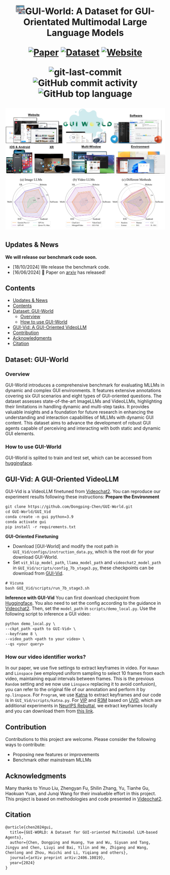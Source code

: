<div align="center">
<h1><img src="Figures/Gui_icon.png" alt="Icon" width="30">GUI-World: A Dataset for GUI-Orientated Multimodal Large Language Models

[![Paper](https://img.shields.io/badge/Paper-%F0%9F%8E%93-lightgrey?style=flat-square)](https://arxiv.org/abs/2406.10819) [![Dataset](https://img.shields.io/badge/Dataset-%F0%9F%92%BE-green?style=flat-square)](https://huggingface.co/datasets/shuaishuaicdp/GUi-World) [![Website](https://img.shields.io/badge/Website-%F0%9F%90%BE-green?style=flat-square)](https://gui-world.github.io/)

<img src="https://img.shields.io/github/last-commit/Dongping-Chen/GUI-World?style=flat-square&color=5D6D7E" alt="git-last-commit" /> <img src="https://img.shields.io/github/commit-activity/m/Dongping-Chen/GUI-World?style=flat-square&color=5D6D7E" alt="GitHub commit activity" /> <img src="https://img.shields.io/github/languages/top/Dongping-Chen/GUI-World?style=flat-square&color=5D6D7E" alt="GitHub top language" />

<img src="Figures/GUI_overview.png">
<img src="Figures/radar.jpg">
<p align="center">

</p>
</div>

## Updates & News

**We will release our benchmark code soon.**
- [18/10/2024] We release the benchmark code.
- [16/06/2024] 📄 Paper on [arxiv](https://arxiv.org/abs/2406.10819) has released!

## Contents

- [Updates \& News](#updates--news)
- [Contents](#contents)
- [Dataset: GUI-World](#dataset-gui-world)
  - [Overview](#overview)
  - [How to use GUI-World](#how-to-use-gui-world)
- [GUI-Vid: A GUI-Oriented VideoLLM](#gui-vid-a-gui-oriented-videollm)
- [Contribution](#contribution)
- [Acknowledgments](#acknowledgments)
- [Citation](#citation)

## Dataset: GUI-World

### Overview

GUI-World introduces a comprehensive benchmark for evaluating MLLMs in dynamic and complex GUI environments. It features extensive annotations covering six GUI scenarios and eight types of GUI-oriented questions. The dataset assesses state-of-the-art ImageLLMs and VideoLLMs, highlighting their limitations in handling dynamic and multi-step tasks. It provides valuable insights and a foundation for future research in enhancing the understanding and interaction capabilities of MLLMs with dynamic GUI content. This dataset aims to advance the development of robust GUI agents capable of perceiving and interacting with both static and dynamic GUI elements.

### How to use GUI-World

GUI-World is splited to train and test set, which can be accessed from [huggingface](https://huggingface.co/datasets/shuaishuaicdp/GUI-World).

## GUI-Vid: A GUI-Oriented VideoLLM

GUI-Vid is a VideoLLM finetuned from [Videochat2](https://github.com/OpenGVLab/Ask-Anything). You can reproduce our experiment results following these instructions:
**Prepare the Environment**

```shell
git clone https://github.com/Dongping-Chen/GUI-World.git
cd GUI-World/GUI_Vid
conda create -n gui python=3.9
conda activate gui
pip install -r requirements.txt
```

**GUI-Oriented Finetuning**

- Download [GUI-World] and modify the root path in `GUI_Vid/configs/instruction_data.py`, which is the root dir for your download GUI-World.
- Set `vit_blip_model_path`, `llama_model_path` and `videochat2_model_path` in `GUI_Vid/scripts/config_7b_stage3.py`, these checkpoints can be download from [GUI-Vid](https://huggingface.co/shuaishuaicdp/GUI-Vid).

```shell
# Vicuna
bash GUI_Vid/scripts/run_7b_stage3.sh
```

**Inference with GUI-Vid**
You can first download checkpoint from [Huggingface](https://huggingface.co/shuaishuaicdp/GUI-Vid). You also need to set the config according to the guidance in [Videochat2](https://github.com/OpenGVLab/Ask-Anything/tree/main/video_chat2).
Then, set the `model_path` in `scripts/demo_local.py`. Use the following script to inference a GUI video:

```shell
python demo_local.py \
--ckpt_path <path to GUI-Vid> \
--keyframe 8 \
--video_path <path to your video> \
--qs <your query> 
```

### How our video identifier works?

In our paper, we use five settings to extract keyframes in video. For `Human` and `Linspace` (we employed uniform sampling to select 10 frames from each video, maintaining equal intervals between frames. This is the previous `Random` setting and we now use `Linspace` replacing it to avoid confusion), you can refer to the original file of our annotation and perform it by `np.linspace`. For `Program`, we use [Katna](https://github.com/keplerlab/katna) to extract keyframes and our code is in `GUI_Vid/scripts/katna.py`. For [VIP](https://github.com/facebookresearch/vip) and [R3M](https://github.com/facebookresearch/r3m) based on [UVD](https://github.com/zcczhang/UVD), which are additional experiments in [NeurIPS Rebuttal](https://openreview.net/forum?id=h8LuywKj6N&noteId=IG1slwXfWC), we extract keyframes locally and you can download them from [this link](https://1drv.ms/u/c/32f66c0c65d8cc2b/EUkoaMigq6hAg3GQx54pEz8BG6FMgXohIfnJ1MB5H092Rw?e=p7exRF).

## Contribution

Contributions to this project are welcome. Please consider the following ways to contribute:

- Proposing new features or improvements
- Benchmark other mainstream MLLMs

## Acknowledgments

Many thanks to Yinuo Liu, Zhengyan Fu, Shilin Zhang, Yu, Tianhe Gu, Haokuan Yuan, and Junqi Wang for their invalueble effort in this project. This project is based on methodologies and code presented in [Videochat2](https://github.com/OpenGVLab/Ask-Anything).

## Citation

```
@article{chen2024gui,
  title={GUI-WORLD: A Dataset for GUI-oriented Multimodal LLM-based Agents},
  author={Chen, Dongping and Huang, Yue and Wu, Siyuan and Tang, Jingyu and Chen, Liuyi and Bai, Yilin and He, Zhigang and Wang, Chenlong and Zhou, Huichi and Li, Yiqiang and others},
  journal={arXiv preprint arXiv:2406.10819},
  year={2024}
}
```
